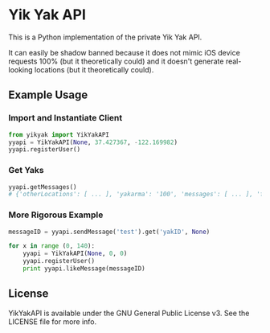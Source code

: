 # Yik Yak API

This is a Python implementation of the private Yik Yak API.

It can easily be shadow banned because it does not mimic iOS device requests 100% (but it theoretically could) and it doesn't generate real-looking locations (but it theoretically could).

## Example Usage

### Import and Instantiate Client

``` python
from yikyak import YikYakAPI
yyapi = YikYakAPI(None, 37.427367, -122.169982)
yyapi.registerUser()
```

### Get Yaks

``` python
yyapi.getMessages()
# {'otherLocations': [ ... ], 'yakarma': '100', 'messages': [ ... ], 'featuredLocations': [ ... ]}
```

### More Rigorous Example

``` python
messageID = yyapi.sendMessage('test').get('yakID', None)

for x in range (0, 140):
    yyapi = YikYakAPI(None, 0, 0)
    yyapi.registerUser()
    print yyapi.likeMessage(messageID)
```

## License

YikYakAPI is available under the GNU General Public License v3. See the LICENSE file for more info.
